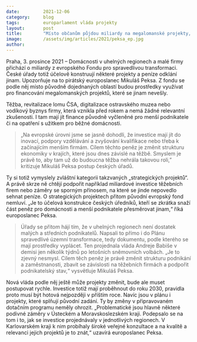 ```yaml
---
date:         2021-12-06
category:     blog
tags:         europarlament vláda projekty
layout:       post
title:        "Místo občanům půjdou miliardy na megalomanské projekty, které se jinam nevešly, říká Peksa"
image:        /assets/img/articles/2021/peksa_ep.jpg
author:       
---
```


Praha, 3. prosince 2021 – Domácnosti v uhelných regionech a malé firmy přichází o miliardy z evropského Fondu pro spravedlivou transformaci. České úřady totiž účelově konstruují některé projekty a peníze odklání jinam. Upozorňuje na to pirátský europoslanec Mikuláš Peksa. Z fondu se podle něj místo původně dojednaných oblastí budou prostředky využívat pro financování megalomanských projektů, které se jinam nevešly. 

Těžba, revitalizace lomu ČSA, digitalizace ostravského muzea nebo vodíkový byznys firmy, která vznikla před rokem a nemá žádné relevantní zkušenosti. I tam mají jít finance původně vyčleněné pro menší podnikatele či na opatření s užitkem pro běžné domácnosti.

> „Na evropské úrovni jsme se jasně dohodli, že investice mají jít do inovací, podpory vzdělávání a zvyšování kvalifikace nebo třeba k začínajícím menším firmám. Cílem těchto peněz je změnit strukturu ekonomiky v krajích, které jsou dnes závislé na těžbě. Smyslem je právě to, aby tam už do budoucna těžba nehrála takovou roli,” kritizuje Mikuláš Peksa postup českých úřadů.

Ty si totiž vymyslely zvláštní kategorii takzvaných „strategických projektů“. A právě skrze ně chtějí podpořit například miliardové investice těžebních firem nebo záměry se sporným přínosem, na které se jinde nepovedlo sehnat peníze. O strategických projektech přitom původní evropský fond nemluví. „Je to účelová konstrukce českých úředníků, kteří se zkrátka snaží část peněz pro domácnosti a menší podnikatele přesměrovat jinam,“ říká europoslanec Peksa.

> Úřady se přitom hájí tím, že v uhelných regionech není dostatek malých a středních podnikatelů. Napsali to přímo i do Plánu spravedlivé územní transformace, tedy dokumentu, podle kterého se mají prostředky vyplácet. Ten projednala vláda Andreje Babiše v demisi jen několik týdnů po letošních sněmovních volbách. „Je to zjevný nesmysl. Cílem těch peněz je právě změnit strukturu podnikání a zaměstnanosti, zbavit se závislosti na těžebních firmách a podpořit podnikatelský stav,“ vysvětluje Mikuláš Peksa.

Nová vláda podle něj ještě může projekty změnit, bude ale muset postupovat rychle. Investice totiž mají proběhnout do roku 2030, pravidla proto musí být hotová nejpozději v příštím roce. Navíc jsou v plánu i projekty, které splňují původní zadání. Ty by změny v připravovaném dotačním programu neměly ohrozit. „Problematické jsou hlavně některé podivné záměry v Ústeckém a Moravskoslezském kraji. Podepsalo se na tom i to, jak se investice projednávaly v jednotlivých regionech. V Karlovarském kraji k nim probíhaly široké veřejné konzultace a na kvalitě a relevanci jejich projektů je to znát,“ uzavírá europoslanec Peksa.
